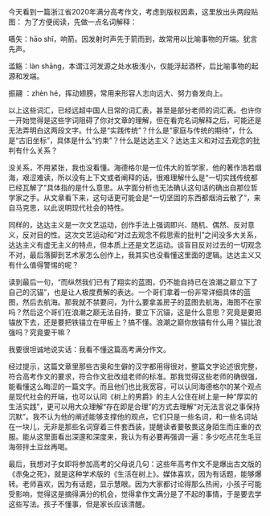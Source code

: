 今天看到一篇浙江省2020年满分高考作文，考虑到版权因素，这里放出头两段贴图： 为了方便阅读，先做一点名词解释：

嚆矢：hāo shǐ，响箭。因发射时声先于箭而到，故常用以比喻事物的开端。犹言先声。

滥觞：làn shāng，本谓江河发源之处水极浅小，仅能浮起酒杯，后比喻事物的起源和发端。

振翮 ：zhèn hé，挥动翅膀，常用来形容人志向远大、努力奋发向上。

以上这些词汇，已经远超中国人日常的词汇表，甚至是部分老师的词汇表。也许你一开始觉得是这些字词阻碍了你对文章的理解，但在看完名词解释之后，可能还是无法弄明白这两段文字。什么是“实践传统”？什么是“家庭与传统的期待”，什么是“古旧坐标”，具体是什么“约束”？什么是达达主义？达达主义和对过去观念的批判有什么关系？

没关系，不用紧张，我也没看懂。海德格尔是一位伟大的哲学家，他的著作浩若烟海，艰涩难读，所以没有上下文或者阐释的话，很难理解什么是“一切实践传统都已经瓦解了”具体指的是什么意思。从字面分析也无法确认这句话的确出自那位哲学家之手。从文章看下来，这句话更可能会是“一切坚固的东西都烟消云散了”，来自马克思，以此说明现代社会的特性。

同样的，达达主义是一次文艺运动，创作手法上强调即兴、随机、偶然、反对意义，反对目的性。这次文艺运动和“对过去观念不假思索的批判”之间没多大关系，达达主义有虚无主义的特点，但本质上还是文艺运动。谈盲目反对过去的一切观念不对，最后落脚到艺术家怎么创作上，我其实也没看懂这里面的逻辑。达达主义又有什么值得警惕的呢？

读到最后一句，“而纵然我们已有了翔实的蓝图，仍不能自持已在浪潮之巅立下了自己的沉锚”，也是让人极度费解的表达。一个哥们拿着一份非常详细具体的蓝图，然后去航海。那我就不禁要问，为什么要拿盖房子的蓝图去航海，海图不在家吗？然后这个哥们在浪潮之巅无法自持，要立下沉锚，这是什么意思？究竟是要把锚放下去，还是要把铁锚立在甲板上？搞不懂。浪潮之巅你放锚有什么用？锚比浪强吗？究竟要干嘛？

我要很坦诚地说实话：我看不懂这篇高考满分作文。

经过提示，这篇文章里那些古奥和生僻的汉字都用得很对，整篇文字论述很完整，符合高考作文的要求，符合作文批改组老师的标准。那我觉得这些老师的确很强，能看懂这么晦涩的一篇文字。而且他们也比我宽容，可以认同海德格尔的某个观点是现代社会的开端，也可以认同《树上的男爵》的主人公住在树上是一种“厚实的生活实践”，更可以用大众理解“存在即是合理”的方式去理解“对无法言说之事保持沉默”。我不认为他的阐述能够支撑他的观点，它们只是一些名词，和一些名词站在一块儿，无非是那些名词穿着三件套西装，提醒读者要敬畏这身陌生而庄重的衣服。能从这里面看出深邃和深度来，我认为有必要再强调一遍：多少吃点花生毛豆海带拌土豆丝再喝。

最后，我想对子女即将参加高考的父母说几句：这些年高考作文不是爆出古文版的《赤兔之死》，就是这种学术版的《生活在树上》。媒体喜欢，因为有话题，能够爆转。老师喜欢，因为有话题，显示慧眼。因为大家都讨论得那么热闹，小孩子可能受影响，觉得这是摘得满分的机会，觉得拿作文满分是了不起的事情，于是要去学这些写法。孩子不懂事，但是家长应该清醒。



